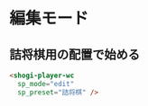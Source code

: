 # 編集モード

## 詰将棋用の配置で始める

```html
<shogi-player-wc
  sp_mode="edit"
  sp_preset="詰将棋" />
```

<ShogiPlayerWcWrapper sp_mode="edit" sp_preset="詰将棋" class="is-small" />
